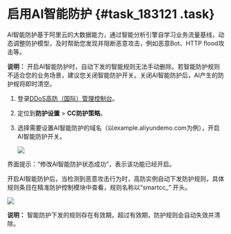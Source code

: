 # 启用AI智能防护 {#task_183121 .task}

AI智能防护基于阿里云的大数据能力，通过智能分析引擎自学习业务流量基线，动态调整防护模型，及时帮助您发现并阻断恶意攻击，例如恶意Bot、HTTP flood攻击等。

**说明：** 开启AI智能防护时，自动下发的智能规则无法手动删除。若智能防护规则不适合您的业务场景，建议您关闭智能防护开关。关闭AI智能防护后，AI产生的防护规将即时清空。

1.  登录[DDoS高防（国际）管理控制台](https://yundun.console.aliyun.com/?p=ddosdip)。
2.  定位到**防护设置** \> **CC防护策略**。
3.  选择需要设置AI智能防护的域名（以example.aliyundemo.com为例），开启AI智能防护开关。 

    ![](http://static-aliyun-doc.oss-cn-hangzhou.aliyuncs.com/assets/img/156918/156257011044284_zh-CN.png)


界面提示：“修改AI智能防护状态成功”，表示该功能已经开启。

开启AI智能防护后，当检测到恶意攻击行为时，高防实例自动下发防护规则，具体规则条目在精准防护控制模块中查看，规则名称以“smartcc\_” 开头。

![](http://static-aliyun-doc.oss-cn-hangzhou.aliyuncs.com/assets/img/156918/156257011144285_zh-CN.png)

**说明：** 智能防护下发的规则存在有效期，超过有效期，防护规则会自动失效并清除。

